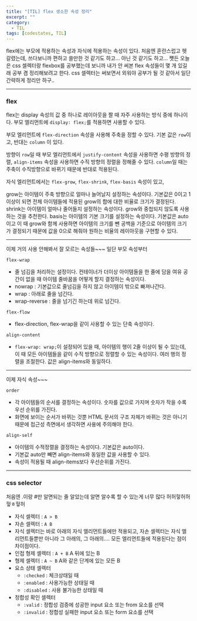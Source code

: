 ```yaml
---
title: "[TIL] flex 생소한 속성 정리"
excerpt: ""
category:
  - TIL
tags: [codestates, TIL]
---
```


flex에는 부모에 적용하는 속성과 자식에 적용하는 속성이 있다. 처음엔 혼란스럽고 헷갈렸는데, 쓰다보니까 편하고 쓸만한 것 같기도 하고... 아닌 것 같기도 하고... 쩃든 오늘은 css 셀렉터랑 flexbox를 공부했는데 보니까 내가 안 써본 flex 속성들이 몇 개 있길래 공부 겸 정리해보려고 한다. css 셀렉터는 써보면서 외워야 공부가 될 것 같아서 일단 간략하게 정리만 하구..

---

### flex

flex는 display 속성의 값 중 하나로 레이아웃을 짤 때 자주 사용하는 방식 중에 하나이다. 부모 엘리먼트에 `display: flex;`를 적용하면 사용할 수 있다.

부모 엘리먼트에 `flex-direction` 속성을 사용해 주축을 정할 수 있다. 기본 값은 `row`이고, 반대는 `column` 이 있다.

방향이 `row`일 때 부모 엘리먼트에서 `justify-content` 속성을 사용하면 수평 방향의 정렬, `align-items` 속성을 사용하면 수직 방향의 정렬을 정해줄 수 있다. `column`일 때는 주축이 수직방향으로 바뀌기 때문에 반대로 적용된다.

자식 엘리먼트에서는 `flex-grow`, `flex-shrink`, `flex-basis` 속성이 있고,

grow는 아이템이 주축 방향으로 얼마나 늘어날지 설정하는 속성이다. 기본값은 0이고 1 이상이 되면 전체 아이템들에 적용된 grow의 합에 대한 비율로 크기가 결정된다.
shrink는 아이템이 얼마나 줄어들지 설정하는 속성이다. grow와 중첩되지 않도록 사용하는 것을 추천한다.
basis는 아이템의 기본 크기를 설정하는 속성이다. 기본값은 auto이고 이 때 grow와 함께 사용하면 아이템의 크기를 뺀 공백을 기준으로 아이템의 크기가 결정되기 때문에 값을 0으로 해줘야 원하는 비율의 레이아웃을 구현할 수 있다.

---

이제 거의 사용 안해봐서 잘 모르는 속성들~~~ 일단 부모 속성부터

`flex-wrap`

- 줄 넘김을 처리하는 설정이다. 컨테이너가 더이상 아이템들을 한 줄에 담을 여유 공간이 없을 때 아이템 줄바꿈을 어떻게 할지 결정하는 속성이다.
- nowrap : 기본값으로 줄넘김을 하지 않고 아이템이 밖으로 빠져나간다.
- wrap : 아래로 줄을 넘긴다.
- wrap-reverse : 줄을 넘기긴 하는데 위로 넘긴다.

`flex-flow`

- flex-direction, flex-wrap을 같이 사용할 수 있는 단축 속성이다.

`align-content`

- `flex-wrap: wrap;`이 설정되어 있을 때, 아이템의 행이 2줄 이상이 될 수 있는데, 이 때 모든 아이템들을 같이 수직 방향으로 정렬할 수 있는 속성이다. 여러 행의 정렬을 조절한다. 값은 align-items와 동일하다.

---

이제 자식 속성~~~

`order`

- 각 아이템들의 순서를 결정하는 속성이다. 숫자를 값으로 가지며 숫자가 작을 수록 우선 순위를 가진다.
- 화면에 보이는 순서가 바뀌는 것뿐 HTML 문서의 구조 자체가 바뀌는 것은 아니기 때문에 접근성 측면에서 생각하면 사용에 주의해야 한다.

`align-self`

- 아이템의 수적정렬을 결정하는 속성이다. 기본값은 auto이다.
- 기본값 auto만 빼면 align-items와 동일한 값을 사용할 수 있다.
- 속성이 적용될 때 align-items보다 우선순위를 가진다.

---

### css selector

처음엔 .이랑 #만 알면되는 줄 알았는데 알면 알수록 할 수 있는게 너무 많다 허허헣허허헣ㅎ헣허

- 자식 셀렉터 : `A > B`
- 자손 셀렉터 : `A B`
- 자식 셀렉터는 바로 아래의 자식 엘리먼트들에만 적용되고, 자손 셀렉터는 자식 엘리먼트들뿐만 아니라 그 아래의, 그 아래의.... 모든 엘리먼트들에 적용된다는 점이 차이점이다.
- 인접 형제 셀렉터 : `A + B` A 뒤에 있는 B
- 형제 셀렉터 : `A ~ B` A와 같은 단계에 있는 모든 B
- 요소 상태 셀렉터
  - `:checked` : 체크상태일 때
  - `:enabled` : 사용가능한 상태일 때
  - `:disabled` : 사용 불가능한 상태일 때
- 정합성 확인 셀렉터
  - `:valid` : 정합성 검증에 성공한 input 요소 또는 from 요소를 선택
  - `:invalid` : 정합성 실패한 input 요소 또는 form 요소를 선택
